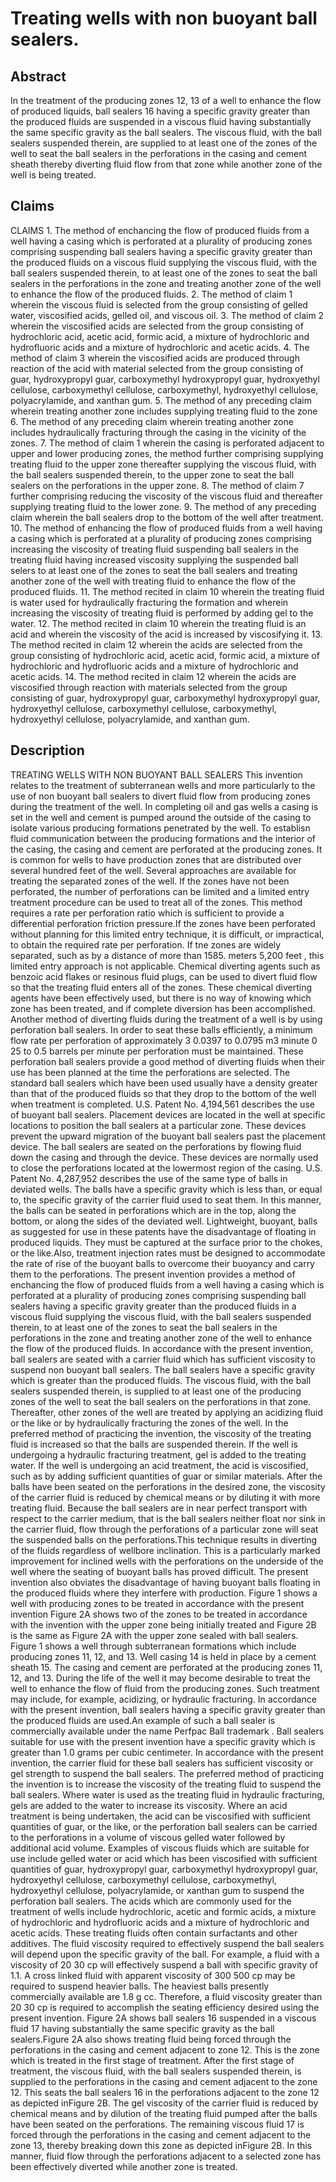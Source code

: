 # Treating wells with non buoyant ball sealers.

## Abstract
In the treatment of the producing zones 12, 13 of a well to enhance the flow of produced liquids, ball sealers 16 having a specific gravity greater than the produced fluids are suspended in a viscous fluid having substantially the same specific gravity as the ball sealers. The viscous fluid, with the ball sealers suspended therein, are supplied to at least one of the zones of the well to seat the ball sealers in the perforations in the casing and cement sheath thereby diverting fluid flow from that zone while another zone of the well is being treated.

## Claims
CLAIMS 1. The method of enchancing the flow of produced fluids from a well having a casing which is perforated at a plurality of producing zones comprising suspending ball sealers having a specific gravity greater than the produced fluids on a viscous fluid supplying the viscous fluid, with the ball sealers suspended therein, to at least one of the zones to seat the ball sealers in the perforations in the zone and treating another zone of the well to enhance the flow of the produced fluids. 2. The method of claim 1 wherein the viscous fluid is selected from the group consisting of gelled water, viscosified acids, gelled oil, and viscous oil. 3. The method of claim 2 wherein the viscosified acids are selected from the group consisting of hydrochloric acid, acetic acid, formic acid, a mixture of hydrochloric and hydrofluoric acids and a mixture of hydrochloric and acetic acids. 4. The method of claim 3 wherein the viscosified acids are produced through reaction of the acid with material selected from the group consisting of guar, hydroxypropyl guar, carboxymethyl hydroxypropyl guar, hydroxyethyl cellulose, carboxymethyl cellulose, carboxymethyl, hydroxyethyl cellulose, polyacrylamide, and xanthan gum. 5. The method of any preceding claim wherein treating another zone includes supplying treating fluid to the zone 6. The method of any preceding claim wherein treating another zone includes hydraulically fracturing through the casing in the vicinity of the zones. 7. The method of claim 1 wherein the casing is perforated adjacent to upper and lower producing zones, the method further comprising supplying treating fluid to the upper zone thereafter supplying the viscous fluid, with the ball sealers suspended therein, to the upper zone to seat the ball sealers on the perforations in the upper zone. 8. The method of claim 7 further comprising reducing the viscosity of the viscous fluid and thereafter supplying treating fluid to the lower zone. 9. The method of any preceding claim wherein the ball sealers drop to the bottom of the well after treatment. 10. The method of enhancing the flow of produced fluids from a well having a casing which is perforated at a plurality of producing zones comprising increasing the viscosity of treating fluid suspending ball sealers in the treating fluid having increased viscosity supplying the suspended ball selers to at least one of the zones to seat the ball sealers and treating another zone of the well with treating fluid to enhance the flow of the produced fluids. 11. The method recited in claim 10 wherein the treating fluid is water used for hydraulically fracturing the formation and wherein increasing the viscosity of treating fluid is performed by adding gel to the water. 12. The method recited in claim 10 wherein the treating fluid is an acid and wherein the viscosity of the acid is increased by viscosifying it. 13. The method recited in claim 12 wherein the acids are selected from the group consisting of hydrochloric acid, acetic acid, formic acid, a mixture of hydrochloric and hydrofluoric acids and a mixture of hydrochloric and acetic acids. 14. The method recited in claim 12 wherein the acids are viscosified through reaction with materials selected from the group consisting of guar, hydroxypropyl guar, carboxymethyl hydroxypropyl guar, hydroxyethyl cellulose, carboxymethyl cellulose, carboxymethyl, hydroxyethyl cellulose, polyacrylamide, and xanthan gum.

## Description
TREATING WELLS WITH NON BUOYANT BALL SEALERS This invention relates to the treatment of subterranean wells and more particularly to the use of non buoyant ball sealers to divert fluid flow from producing zones during the treatment of the well. In completing oil and gas wells a casing is set in the well and cement is pumped around the outside of the casing to isolate various producing formations penetrated by the well. To establisn fluid communication between the producing formations and the interior of the casing, the casing and cement are perforated at the producing zones. It is common for wells to have production zones that are distributed over several hundred feet of the well. Several approaches are available for treating the separated zones of the well. If the zones have not been perforated, the number of perforations can be limited and a limited entry treatment procedure can be used to treat all of the zones. This method requires a rate per perforation ratio which is sufficient to provide a differential perforation friction pressure.If the zones have been perforated without planning for this limited entry technique, it is difficult, or impractical, to obtain the required rate per perforation. If tne zones are widely separated, such as by a distance of more than 1585. meters 5,200 feet , this limited entry approach is not applicable. Chemical diverting agents such as benzoic acid flakes or resinous fluid plugs, can be used to divert fluid flow so that the treating fluid enters all of the zones. These chemical diverting agents have been effectively used, but there is no way of knowing which zone has been treated, and if complete diversion has been accomplished. Another method of diverting fluids during the treatment of a well is by using perforation ball sealers. In order to seat these balls efficiently, a minimum flow rate per perforation of approximately 3 0.0397 to 0.0795 m3 minute 0 25 to 0.5 barrels per minute per perforation must be maintained. These perforation ball sealers provide a good method of diverting fluids when their use has been planned at the time the perforations are selected. The standard ball sealers which have been used usually have a density greater than that of the produced fluids so that they drop to the bottom of the well when treatment is completed. U.S. Patent No. 4,194,561 describes the use of buoyant ball sealers. Placement devices are located in the well at specific locations to position the ball sealers at a particular zone. These devices prevent the upward migration of the buoyant ball sealers past the placement device. The ball sealers are seated on the perforations by flowing fluid down the casing and through the device. These devices are normally used to close the perforations located at the lowermost region of the casing. U.S. Patent No. 4,287,952 describes the use of the same type of balls in deviated wells. The balls have a specific gravity which is less than, or equal to, the specific gravity of the carrier fluid used to seat them. In this manner, the balls can be seated in perforations which are in the top, along the bottom, or along the sides of the deviated well. Lightweight, buoyant, balls as suggested for use in these patents have the disadvantage of floating in produced liquids. They must be captured at the surface prior to the chokes, or the like.Also, treatment injection rates must be designed to accommodate the rate of rise of the buoyant balls to overcome their buoyancy and carry them to the perforations. The present invention provides a method of enchancing the flow of produced fluids from a well having a casing which is perforated at a plurality of producing zones comprising suspending ball sealers having a specific gravity greater than the produced fluids in a viscous fluid supplying the viscous fluid, with the ball sealers suspended therein, to at least one of the zones to seat the ball sealers in the perforations in the zone and treating another zone of the well to enhance the flow of the produced fluids. In accordance with the present invention, ball sealers are seated with a carrier fluid which has sufficient viscosity to suspend non buoyant ball sealers. The ball sealers have a specific gravity which is greater than the produced fluids. The viscous fluid, with the ball sealers suspended therein, is supplied to at least one of the producing zones of the well to seat the ball sealers on the perforations in that zone. Thereafter, other zones of the well are treated by applying an acidizing fluid or the like or by hydraulically fracturing the zones of the well. In the preferred method of practicing the invention, the viscosity of the treating fluid is increased so that the balls are suspended therein. If the well is undergoing a hydraulic fracturing treatment, gel is added to the treating water. If the well is undergoing an acid treatment, the acid is viscosified, such as by adding sufficient quantities of guar or similar materials. After the balls have been seated on the perforations in the desired zone, the viscosity of the carrier fluid is reduced by chemical means or by diluting it with more treating fluid. Because the ball sealers are in near perfect transport with respect to the carrier medium, that is the ball sealers neither float nor sink in the carrier fluid, flow through the perforations of a particular zone will seat the suspended balls on the perforations.This technique results in diverting of the fluids regardless of wellbore inclination. This is a particularly marked improvement for inclined wells with the perforations on the underside of the well where the seating of buoyant balls has proved difficult. The present invention also obviates the disadvantage of having buoyant balls floating in the produced fluids where they interfere with production. Figure 1 shows a well with producing zones to be treated in accordance with the present invention Figure 2A shows two of the zones to be treated in accordance with the invention with the upper zone being initially treated and Figure 2B is the same as Figure 2A with the upper zone sealed with ball sealers. Figure 1 shows a well through subterranean formations which include producing zones 11, 12, and 13. Well casing 14 is held in place by a cement sheath 15. The casing and cement are perforated at the producing zones 11, 12, and 13. During the life of the well it may become desirable to treat the well to enhance the flow of fluid from the producing zones. Such treatment may include, for example, acidizing, or hydraulic fracturing. In accordance with the present invention, ball sealers having a specific gravity greater than the produced fluids are used.An example of such a ball sealer is commercially available under the name Perfpac Ball trademark . Ball sealers suitable for use with the present invention have a specific gravity which is greater than 1.0 grams per cubic centimeter. In accordance with the present invention, the carrier fluid for these ball sealers has sufficient viscosity or gel strength to suspend the ball sealers. The preferred method of practicing the invention is to increase the viscosity of the treating fluid to suspend the ball sealers. Where water is used as the treating fluid in hydraulic fracturing, gels are added to the water to increase its viscosity. Where an acid treatment is being undertaken, the acid can be viscosified with sufficient quantities of guar, or the like, or the perforation ball sealers can be carried to the perforations in a volume of viscous gelled water followed by additional acid volume. Examples of viscous fluids which are suitable for use include gelled water or acid which has been viscosified with sufficient quantities of guar, hydroxypropyl guar, carboxymethyl hydroxypropyl guar, hydroxyethyl cellulose, carboxymethyl cellulose, carboxymethyl, hydroxyethyl cellulose, polyacrylamide, or xanthan gum to suspend the perforation ball sealers. The acids which are commonly used for the treatment of wells include hydrochloric, acetic and formic acids, a mixture of hydrochloric and hydrofluoric acids and a mixture of hydrochloric and acetic acids. These treating fluids often contain surfactants and other additives. The fluid viscosity required to effectively suspend the ball sealers will depend upon the specific gravity of the ball. For example, a fluid with a viscosity of 20 30 cp will effectively suspend a ball with specific gravity of 1.1. A cross linked fluid with apparent viscosity of 300 500 cp may be required to suspend heavier balls. The heaviest balls presently commercially available are 1.8 g cc. Therefore, a fluid viscosity greater than 20 30 cp is required to accomplish the seating efficiency desired using the present invention. Figure 2A shows ball sealers 16 suspended in a viscous fluid 17 having substantially the same specific gravity as the ball sealers.Figure 2A also shows treating fluid being forced through the perforations in the casing and cement adjacent to zone 12. This is the zone which is treated in the first stage of treatment. After the first stage of treatment, the viscous fluid, with the ball sealers suspended therein, is supplied to the perforations in the casing and cement adjacent to the zone 12. This seats the ball sealers 16 in the perforations adjacent to the zone 12 as depicted inFigure 2B. The gel viscosity of the carrier fluid is reduced by chemical means and by dilution of the treating fluid pumped after the balls have been seated on the perforations. The remaining viscous fluid 17 is forced through the perforations in the casing and cement adjacent to the zone 13, thereby breaking down this zone as depicted inFigure 2B. In this manner, fluid flow through the perforations adjacent to a selected zone has been effectively diverted while another zone is treated.
